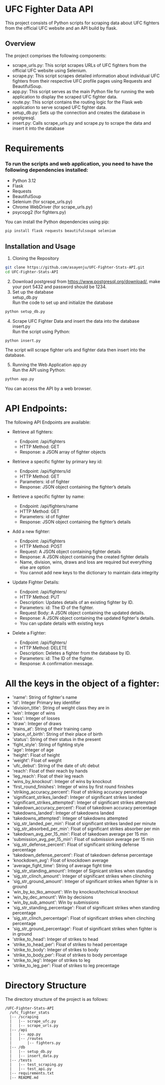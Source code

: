 # UFC Fighter Data API
This project consists of Python scripts for scraping data about UFC fighters from the official UFC website and an API build by flask.

## Overview
The project comprises the following components:

* scrape_urls.py: This script scrapes URLs of UFC fighters from the official UFC website using Selenium.
* scrape.py: This script scrapes detailed information about individual UFC fighters from their respective UFC profile pages using Requests and BeautifulSoup.
* app.py: This script serves as the main Python file for running the web application to display the scraped UFC fighter data.
* route.py: This script contains the routing logic for the Flask web application to serve scraped UFC fighter data.
* setup_db.py: Sets up the connection and creates the database in postgresql.
* insert.py: Calls scrape_urls.py and scrape.py to scrape the data and insert it into the database

# Requirements

### To run the scripts and web application, you need to have the following dependencies installed:

* Python 3.12
* Flask
* Requests
* BeautifulSoup
* Selenium (for scrape_urls.py)
* Chrome WebDriver (for scrape_urls.py)
* psycopg2 (for fighters.py)
  
You can install the Python dependencies using pip:
```bash
pip install flask requests beautifulsoup4 selenium
```

## Installation and Usage
1. Cloning the Repository
```bash
git clone https://github.com/asayenju/UFC-Fighter-Stats-API.git
cd UFC-Fighter-Stats-API
```
2. Download postgresql from https://www.postgresql.org/download/, make your port 5432 and password should be 1234.
3. Set up the database <br>
setup_db.py <br>
Run the code to set up and initialize the database

```bash
python setup_db.py
```

4. Scrape UFC Fighter Data and insert the data into the database <br>
insert.py <br>
Run the script using Python:
```bash
python insert.py
```
The script will scrape fighter urls and fighter data then insert into the database.

5. Running the Web Application
app.py<br>
Run the API using Python:
```bash
python app.py
```
You can access the API by a web browser.

# API Endpoints:
The following API Endpoints are available:

* Retrieve all fighters:
  - Endpoint: /api/fighters
  - HTTP Method: GET
  - Response: a JSON array of fighter objects

 * Retrieve a specific fighter by primary key id:
    - Endpoint: /api/fighters/id
    - HTTP Method: GET
    - Parameters: id of fighter
    - Response: JSON object containing the fighter’s details
  
  * Retrieve a specific fighter by name:
    - Endpoint: /api/fighters/name
    - HTTP Method: GET
    - Parameters: id of fighter
    - Response: JSON object containing the fighter’s details
   
  * Add a new fighter:
    - Endpoint: /api/fighters
    - HTTP Method: POST
    - Request: A JSON object containing fighter details
    - Response: A JSON object containing the created fighter details
    - Name, division, wins, draws and loss are required but everything else are option
    - You cannot add new keys to the dictionary to maintain data integrity

  * Update Fighter Details:
    - Endpoint: /api/fighters/<id>
    - HTTP Method: PUT
    - Description: Updates details of an existing fighter by ID.
    - Parameters: id: The ID of the fighter.
    - Request Body: A JSON object containing the updated details.
    - Response: A JSON object containing the updated fighter's details.
    - You can update details with existing keys


  * Delete a Fighter:
    - Endpoint: /api/fighters/<id>
    - HTTP Method: DELETE
    - Description: Deletes a fighter from the database by ID.
    - Parameters: id: The ID of the fighter.
    - Response: A confirmation message.
   
# All the keys in the object of a fighter:
* 'name': String of fighter's name
* 'id': Integer Primary key identifier
* 'division_title': String of weight class they are in
* 'win': Integer of wins
* 'loss': Integer of losses
* 'draw': Integer of draws
* 'trains_at': String of their training camp
* 'place_of_birth': String of their place of birth
* 'status': String of their status in the present 
* 'fight_style': String of fighting style
* 'age': Integer of age
* 'height': Float of height
* 'weight': Float of weight
* 'ufc_debut': String of the date of ufc debut
* 'reach': Float of their reach by hands
* 'leg_reach': Float of their leg reach
* 'wins_by_knockout': Integer of wins by knockout
* 'first_round_finishes': Integer of wins by first round finishes
* 'striking_accuracy_percent': Float of striking accuracy percentage
* 'significant_strikes_landed': Integer of significant strikes landed
* 'significant_strikes_attempted': Integer of significant strikes attempted
* 'takedown_accuracy_percent': Float of takedown accuracy percentage
* 'takedowns_landed': Integer of takedowns landed
* 'takedowns_attempted': Integer of takedowns attempted
* 'sig_str_landed_per_min': Float of significant strikes landed per minute
* 'sig_str_absorbed_per_min': Float of significant strikes absorber per min
* 'takedown_avg_per_15_min': Float of takedown average per 15 min
* 'submission_avg_per_15_min': Float of submission average per 15 min
* 'sig_str_defense_percent': Float of significant striking defense percentage
* 'takedown_defense_percent': Float of takedown defense percentage
* 'knockdown_avg': Float of knockdown average
* 'average_fight_time': String of average fight time
* 'sig_str_standing_amount': Integer of Signicant strikes when standing
* 'sig_str_clinch_amount': Integer of significant strikes when clinching
* 'sig_str_ground_amount': Integer of significant strikes when fighter is in ground
* 'win_by_ko_tko_amount': Win by knockout/technical knockout
* 'win_by_dec_amount': Win by decisions
* 'win_by_sub_amount': Win by submissions
* 'sig_str_standing_percentage': Float of significant strikes when standing percentage
* 'sig_str_clinch_percentage': Float of significant strikes when clinching percentage
* 'sig_str_ground_percentage': Float of significant strikes when fighter is in ground
* 'strike_to_head': Integer of strikes to head
* 'strike_to_head_per': Float of strikes to head percentage
* 'strike_to_body': Integer of strikes to body
* 'strike_to_body_per': Float of strikes to body percentage
* 'strike_to_leg': Integer of strikes to leg
* 'strike_to_leg_per': Float of strikes to leg precentage

  
# Directory Structure
The directory structure of the project is as follows:

```arduino
/UFC-Fighter-Stats-API
  /ufc_fighter_stats
  |-- /scraping
  |   |-- scrape_ufc.py
  |   |-- scrape_urls.py
  |-- /api
  |   |-- app.py
  |   |-- /routes
  |       |-- fighters.py
  |-- /db
  |   |-- setup_db.py
  |   |-- insert_data.py
  |-- /tests
  |   |-- test_scraping.py
  |   |-- test_api.py
  |-- requirements.txt
  |-- README.md

```





